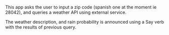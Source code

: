 This app asks the user to input a zip code (spanish one at the moment ie 28042), and queries a weather API using external service. 

The weather description, and rain probability is announced using a Say verb with the results of previous query.
